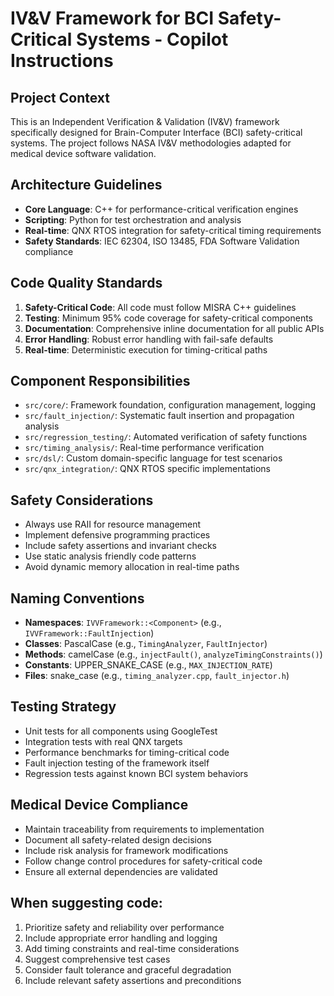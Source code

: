 <!-- Use this file to provide workspace-specific custom instructions to Copilot. For more details, visit https://code.visualstudio.com/docs/copilot/copilot-customization#_use-a-githubcopilotinstructionsmd-file -->

# IV&V Framework for BCI Safety-Critical Systems - Copilot Instructions

## Project Context
This is an Independent Verification & Validation (IV&V) framework specifically designed for Brain-Computer Interface (BCI) safety-critical systems. The project follows NASA IV&V methodologies adapted for medical device software validation.

## Architecture Guidelines
- **Core Language**: C++ for performance-critical verification engines
- **Scripting**: Python for test orchestration and analysis
- **Real-time**: QNX RTOS integration for safety-critical timing requirements
- **Safety Standards**: IEC 62304, ISO 13485, FDA Software Validation compliance

## Code Quality Standards
1. **Safety-Critical Code**: All code must follow MISRA C++ guidelines
2. **Testing**: Minimum 95% code coverage for safety-critical components
3. **Documentation**: Comprehensive inline documentation for all public APIs
4. **Error Handling**: Robust error handling with fail-safe defaults
5. **Real-time**: Deterministic execution for timing-critical paths

## Component Responsibilities
- `src/core/`: Framework foundation, configuration management, logging
- `src/fault_injection/`: Systematic fault insertion and propagation analysis
- `src/regression_testing/`: Automated verification of safety functions
- `src/timing_analysis/`: Real-time performance verification
- `src/dsl/`: Custom domain-specific language for test scenarios
- `src/qnx_integration/`: QNX RTOS specific implementations

## Safety Considerations
- Always use RAII for resource management
- Implement defensive programming practices
- Include safety assertions and invariant checks
- Use static analysis friendly code patterns
- Avoid dynamic memory allocation in real-time paths

## Naming Conventions
- **Namespaces**: `IVVFramework::<Component>` (e.g., `IVVFramework::FaultInjection`)
- **Classes**: PascalCase (e.g., `TimingAnalyzer`, `FaultInjector`)
- **Methods**: camelCase (e.g., `injectFault()`, `analyzeTimingConstraints()`)
- **Constants**: UPPER_SNAKE_CASE (e.g., `MAX_INJECTION_RATE`)
- **Files**: snake_case (e.g., `timing_analyzer.cpp`, `fault_injector.h`)

## Testing Strategy
- Unit tests for all components using GoogleTest
- Integration tests with real QNX targets
- Performance benchmarks for timing-critical code
- Fault injection testing of the framework itself
- Regression tests against known BCI system behaviors

## Medical Device Compliance
- Maintain traceability from requirements to implementation
- Document all safety-related design decisions
- Include risk analysis for framework modifications
- Follow change control procedures for safety-critical code
- Ensure all external dependencies are validated

## When suggesting code:
1. Prioritize safety and reliability over performance
2. Include appropriate error handling and logging
3. Add timing constraints and real-time considerations
4. Suggest comprehensive test cases
5. Consider fault tolerance and graceful degradation
6. Include relevant safety assertions and preconditions
